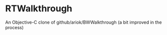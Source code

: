 RTWalkthrough
=============

An Objective-C clone of github/ariok/BWWalkthrough (a bit improved in the process)

